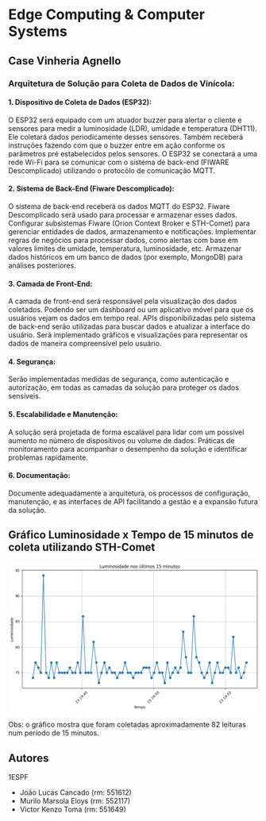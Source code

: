 # Edge Computing & Computer Systems

## Case Vinheria Agnello

### Arquitetura de Solução para Coleta de Dados de Vinícola:

#### 1. Dispositivo de Coleta de Dados (ESP32):

O ESP32 será equipado com um atuador buzzer para alertar o cliente e sensores para medir a luminosidade (LDR), umidade e temperatura (DHT11).
Ele coletará dados periodicamente desses sensores. Também receberá instruções fazendo com que o buzzer entre em ação conforme os parâmetros pré estabelecidos pelos sensores.
O ESP32 se conectará a uma rede Wi-Fi para se comunicar com o sistema de back-end (FIWARE Descomplicado) utilizando o protocólo de comunicação MQTT.

#### 2. Sistema de Back-End (Fiware Descomplicado):

O sistema de back-end receberá os dados MQTT do ESP32.
Fiware Descomplicado será usado para processar e armazenar esses dados.
Configurar subsistemas Fiware (Orion Context Broker e STH-Comet) para gerenciar entidades de dados, armazenamento e notificações.
Implementar regras de negócios para processar dados, como alertas com base em valores limites de umidade, temperatura, luminosidade, etc.
Armazenar dados históricos em um banco de dados (por exemplo, MongoDB) para análises posteriores.
#### 3. Camada de Front-End:

A camada de front-end será responsável pela visualização dos dados coletados.
Podendo ser um dashboard ou um aplicativo móvel para que os usuários vejam os dados em tempo real.
APIs disponibilizadas pelo sistema de back-end serão utilizadas para buscar dados e atualizar a interface do usuário.
Será implementado gráficos e visualizações para representar os dados de maneira compreensível pelo usuário.
#### 4. Segurança:

Serão implementadas medidas de segurança, como autenticação e autorização, em todas as camadas da solução para proteger os dados sensíveis.
#### 5. Escalabilidade e Manutenção:

A solução será projetada de forma escalável para lidar com um possível aumento no número de dispositivos ou volume de dados.
Práticas de monitoramento para acompanhar o desempenho da solução e identificar problemas rapidamente.
#### 6. Documentação:

Documente adequadamente a arquitetura, os processos de configuração, manutenção, e as interfaces de API facilitando a gestão e a expansão futura da solução.

## Gráfico Luminosidade x Tempo de 15 minutos de coleta utilizando STH-Comet

<img src="./img//grafico-luminosidade-15.png">

Obs: o gráfico mostra que foram coletadas aproximadamente 82 leituras num período de 15 minutos.



## Autores

1ESPF

- João Lucas Cancado (rm: 551612)
- Murilo Marsola Eloys (rm: 552117)
- Victor Kenzo Toma (rm: 551649)

